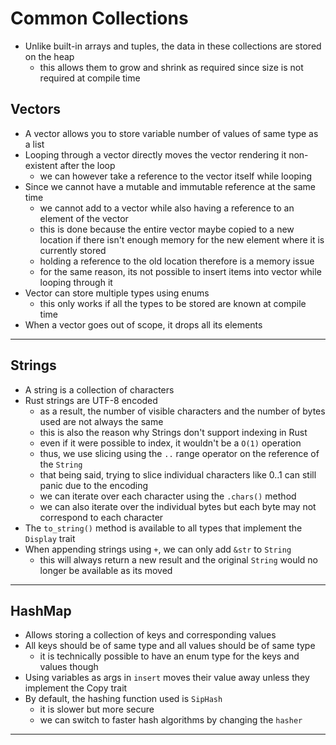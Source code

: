 # Common Collections

- Unlike built-in arrays and tuples, the data in these collections are stored on the heap
  - this allows them to grow and shrink as required since size is not required at compile time

## Vectors

- A vector allows you to store variable number of values of same type as a list
- Looping through a vector directly moves the vector rendering it non-existent after the loop
  - we can however take a reference to the vector itself while looping
- Since we cannot have a mutable and immutable reference at the same time
  - we cannot add to a vector while also having a reference to an element of the vector
  - this is done because the entire vector maybe copied to a new location if there isn't enough memory for the new element where it is currently stored
  - holding a reference to the old location therefore is a memory issue
  - for the same reason, its not possible to insert items into vector while looping through it
- Vector can store multiple types using enums
  - this only works if all the types to be stored are known at compile time
- When a vector goes out of scope, it drops all its elements

---

## Strings

- A string is a collection of characters
- Rust strings are UTF-8 encoded
  - as a result, the number of visible characters and the number of bytes used are not always the same
  - this is also the reason why Strings don't support indexing in Rust
  - even if it were possible to index, it wouldn't be a `O(1)` operation
  - thus, we use slicing using the `..` range operator on the reference of the `String`
  - that being said, trying to slice individual characters like 0..1 can still panic due to the encoding
  - we can iterate over each character using the `.chars()` method
  - we can also iterate over the individual bytes but each byte may not correspond to each character
- The `to_string()` method is available to all types that implement the `Display` trait
- When appending strings using `+`, we can only add `&str` to `String`
  - this will always return a new result and the original `String` would no longer be available as its moved

---

## HashMap

- Allows storing a collection of keys and corresponding values
- All keys should be of same type and all values should be of same type
  - it is technically possible to have an enum type for the keys and values though
- Using variables as args in `insert` moves their value away unless they implement the Copy trait
- By default, the hashing function used is `SipHash`
  - it is slower but more secure
  - we can switch to faster hash algorithms by changing the `hasher`

---
